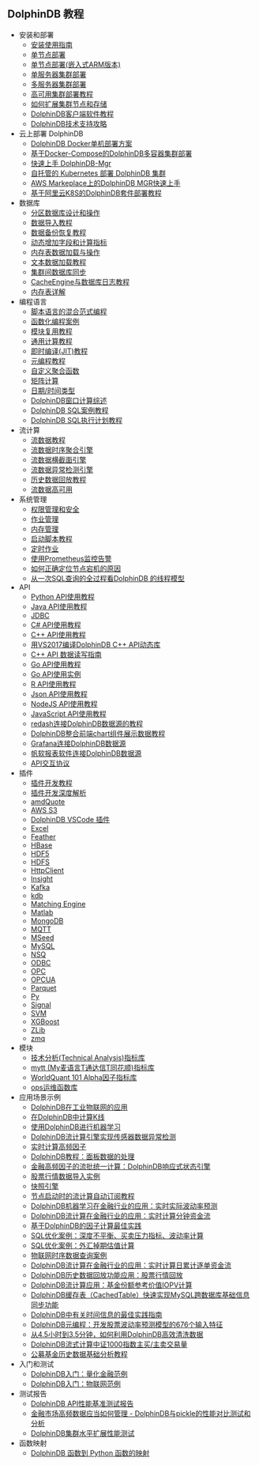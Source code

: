 ## DolphinDB 教程

- 安装和部署
    - [安装使用指南](dolphindb_user_guide.md)
    - [单节点部署](standalone_server.md)
    - [单节点部署(嵌入式ARM版本)](ARM_standalone_deploy.md)
    - [单服务器集群部署](single_machine_cluster_deploy.md)
    - [多服务器集群部署](multi_machine_cluster_deployment.md)
    - [高可用集群部署教程](ha_cluster_deployment.md)
    - [如何扩展集群节点和存储](scale_out_cluster.md)
    - [DolphinDB客户端软件教程](client_tool_tutorial.md)
    - [DolphinDB技术支持攻略](dolphindb_support.md)
- 云上部署 DolphinDB
    - [DolphinDB Docker单机部署方案](../../../dolphindb-k8s/blob/master/docker_single_deployment.md)
    - [基于Docker-Compose的DolphinDB多容器集群部署](../../../dolphindb-k8s/blob/master/docker-compose_high_cluster.md)
    - [快速上手 DolphinDB-Mgr](../../../dolphindb-k8s/blob/master/deploy_k8s_quickly.md)
    - [自托管的 Kubernetes 部署 DolphinDB 集群](../../../dolphindb-k8s/blob/master/k8s_deployment.md)
    - [AWS Markeplace上的DolphinDB MGR快速上手](../../../dolphindb-k8s/blob/master/k8s_deployment_in_AWS.md)
    - [基于阿里云K8S的DolphinDB套件部署教程](../../../dolphindb-k8s/blob/master/k8s_deployment_in_Aliyun.md)
- 数据库
    - [分区数据库设计和操作](database.md)
    - [数据导入教程](import_data.md)
    - [数据备份恢复教程](restore-backup.md)
    - [动态增加字段和计算指标](add_column.md)
    - [内存表数据加载与操作](partitioned_in_memory_table.md)
    - [文本数据加载教程](import_csv.md)
    - [集群间数据库同步](data_synchronization_between_clusters.md)
    - [CacheEngine与数据库日志教程](redoLog_cacheEngine.md)
    - [内存表详解](in_memory_table.md)
- 编程语言
    - [脚本语言的混合范式编程](hybrid_programming_paradigms.md)
    - [函数化编程案例](functional_programming_cases.md)
    - [模块复用教程](module_tutorial.md)
    - [通用计算教程](general_computing.md)
    - [即时编译(JIT)教程](jit.md)
    - [元编程教程](meta_programming.md)
    - [自定义聚合函数](udaf.md)
    - [矩阵计算](matrix.md)
    - [日期/时间类型](date_time.md)
    - [DolphinDB窗口计算综述](window_cal.md)    
    - [DolphinDB SQL案例教程](DolphinDB_SQL_Case_Tutorial.md)
    - [DolphinDB SQL执行计划教程](DolphinDB_Explain.md)
- 流计算
    - [流数据教程](streaming_tutorial.md)
    - [流数据时序聚合引擎](stream_aggregator.md)
    - [流数据横截面引擎](streaming_crossSectionalAggregator.md)
    - [流数据异常检测引擎](Anomaly_Detection_Engine.md)
    - [历史数据回放教程](historical_data_replay.md)
    - [流数据高可用](haStreamingTutorial.md)
- 系统管理
    - [权限管理和安全](ACL_and_Security.md)
    - [作业管理](job_management_tutorial.md)
    - [内存管理](memory_management.md)
    - [启动脚本教程](Startup.md)
    - [定时作业](scheduledJob.md)
    - [使用Prometheus监控告警](DolphinDB_monitor.md)
    - [如何正确定位节点宕机的原因](how_to_handle_crash.md)
    - [从一次SQL查询的全过程看DolphinDB 的线程模型](thread_model_SQL.md)
- API
    - [Python API使用教程](../../../api_python3/blob/master/README_CN.md)
    - [Java API使用教程](../../../api-java/blob/master/README_CN.md)
    <!--先隐藏，等教程更新完毕再暴露 - [Java API使用实例](../../../api-java/blob/master/example/README_CN.md) -->
    - [JDBC](../../../jdbc/blob/master/README_CN.md)
    - [C# API使用教程](../../../api-csharp/blob/master/README_CN.md)
    - [C++ API使用教程](../../../api-cplusplus/blob/master/README_CN.md)
    - [用VS2017编译DolphinDB C++ API动态库](cpp_api_vs2017_tutorial.md)
    - [C++ API 数据读写指南](c%2B%2Bapi.md)
    - [Go API使用教程](../../../api-go/blob/master/README.md)
    - [Go API使用实例](../../../api-go/blob/master/example/README_CN.md)
    - [R API使用教程](../../../api-r/blob/master/README_CN.md)
    - [Json API使用教程](../../../api-json/blob/master/README_CN.md)
    - [NodeJS API使用教程](../../../api-nodejs/blob/master/README.md)
    - [JavaScript API使用教程](../../../api-javascript/blob/master/README.md)
    - [redash连接DolphinDB数据源的教程](data_interface_for_redash.md)
    - [DolphinDB整合前端chart组件展示数据教程](web_chart_integration.md)
    - [Grafana连接DolphinDB数据源](../../../grafana-datasource/blob/master/README.zh.md)
    - [帆软报表软件连接DolphinDB数据源](FineReport_to_dolphindb.md)
    - [API交互协议](api_protocol.md)
- 插件
    - [插件开发教程](plugin_development_tutorial.md) 
    - [插件开发深度解析](plugin_advance.md)
    - [amdQuote](../../../DolphinDBPlugin/blob/release200/admQuote/README.md)
    - [AWS S3](../../../DolphinDBPlugin/blob/release200/aws/README.md)
    - [DolphinDB VSCode 插件](vscode_extension.md)
    - [Excel](../../../excel-add-in)
    - [Feather](../../../DolphinDBPlugin/blob/release200/feather/README.md)
    - [HBase](../../../DolphinDBPlugin/blob/release200/hbase/README.md)
    - [HDF5](../../../DolphinDBPlugin/blob/release200/hdf5/README_CN.md)
    - [HDFS](../../../DolphinDBPlugin/blob/release200/hdfs/README.md)
    - [HttpClient](send_messages_external_systems.md)
    - [Insight](../../../DolphinDBPlugin/blob/release200/insight/README.md)
    - [Kafka](../../../DolphinDBPlugin/blob/release200/kafka/README.md)
    - [kdb](../../../DolphinDBPlugin/blob/release200/kdb/README_CN.md)
    - [Matching Engine](../../../DolphinDBPlugin/blob/release200/MatchingEngine/README.md)
    - [Matlab](../../../DolphinDBPlugin/blob/release200/mat/README.md)
    - [MongoDB](../../../DolphinDBPlugin/blob/release200/mongodb/README.md)
    - [MQTT](../../../DolphinDBPlugin/blob/release200/mqtt/README_CN.md)
    - [MSeed](../../../DolphinDBPlugin/blob/release200/mseed/README.md)
    - [MySQL](../../../DolphinDBPlugin/blob/release200/mysql/README_CN.md)
    - [NSQ](../../../DolphinDBPlugin/blob/release200/nsq/README.md)
    - [ODBC](../../../DolphinDBPlugin/blob/release200/odbc/README.md)
    - [OPC](../../../DolphinDBPlugin/blob/release200/opc/README_CN.md)
    - [OPCUA](../../../DolphinDBPlugin/blob/release200/opcua/README_CN.md)
    - [Parquet](../../../DolphinDBPlugin/blob/release200/parquet/README_CN.md)
    - [Py](../../../DolphinDBPlugin/blob/release200/py/README.md)
    - [Signal](../../../DolphinDBPlugin/blob/release200/signal/README_CN.md)
    - [SVM](../../../DolphinDBPlugin/blob/release200/svm/README_CN.md)
    - [XGBoost](../../../DolphinDBPlugin/blob/release200/xgboost/README_CN.md)
    - [ZLib](../../../DolphinDBPlugin/blob/release200/zlib/README_CN.md)
    - [zmq](../../../DolphinDBPlugin/blob/release200/zmq/README.md)
- 模块
    - [技术分析(Technical Analysis)指标库](../../../DolphinDBModules/blob/master/ta/README_CN.md) 
    - [mytt (My麦语言T通达信T同花顺)指标库](../../../DolphinDBModules/blob/master/mytt/README.md)
    - [WorldQuant 101 Alpha因子指标库](../../../DolphinDBModules/blob/master/wq101alpha/README_CN.md)
    - [ops运维函数库](../../../DolphinDBModules/blob/master/ops/README.md)
- 应用场景示例
    - [DolphinDB在工业物联网的应用](iot_demo.md)
    - [在DolphinDB中计算K线](OHLC.md) 
    - [使用DolphinDB进行机器学习](machine_learning.md)
    - [DolphinDB流计算引擎实现传感器数据异常检测](iot_anomaly_detection.md)
    - [实时计算高频因子](hf_factor_streaming.md)
    - [DolphinDB教程：面板数据的处理](panel_data.md)
    - [金融高频因子的流批统一计算：DolphinDB响应式状态引擎](reactive_state_engine.md)
    - [股票行情数据导入实例](stockdata_csv_import_demo.md)
    - [快照引擎](snapshot_engine.md)
    - [节点启动时的流计算自动订阅教程](streaming_auto_sub.md)
    - [DolphinDB机器学习在金融行业的应用：实时实际波动率预测](machine_learning_volatility.md)
    - [DolphinDB流计算在金融行业的应用：实时计算分钟资金流](streaming_capital_flow_order_by_order.md)
    - [基于DolphinDB的因子计算最佳实践](best_practice_for_factor_calculation.md)
    - [SQL优化案例：深度不平衡、买卖压力指标、波动率计算](sql_performance_optimization_wap_di_rv.md)
    - [SQL优化案例：外汇掉期估值计算](FxSwapValuation.md)
    - [物联网时序数据查询案例](iot_query_case.md)
    - [DolphinDB流计算在金融行业的应用：实时计算日累计逐单资金流](streaming_capital_flow_daily.md)
    - [DolphinDB历史数据回放功能应用：股票行情回放](stock_market_replay.md)
    - [DolphinDB流计算应用：基金份额参考价值IOPV计算](streaming_IOPV.md)
    - [DolphinDB缓存表（CachedTable）快速实现MySQL跨数据库基础信息同步功能](cachedtable.md)
    - [DolphinDB中有关时间信息的最佳实践指南](timezone.md)
    - [DolphinDB元编程：开发股票波动率预测模型的676个输入特征](metacode_derived_features.md)
    - [从4.5小时到3.5分钟，如何利用DolphinDB高效清洗数据](data_ETL.md)
    - [DolphinDB流式计算中证1000指数主买/主卖交易量](CSI_1000.md)
    - [公募基金历史数据基础分析教程](public_fund_basic_analysis.md)
- 入门和测试
    - [DolphinDB入门：量化金融范例](quant_finance_examples.md)
    - [DolphinDB入门：物联网范例](iot_examples.md)
- 测试报告
    - [DolphinDB API性能基准测试报告](api_performance.md)
    - [金融市场高频数据应当如何管理 - DolphinDB与pickle的性能对比测试和分析](DolphinDB_pickle_comparison.md)
    - [DolphinDB集群水平扩展性能测试](Cluster_scale_out_performance_test.md)
- 函数映射
    - [DolphinDB 函数到 Python 函数的映射](function_mapping_py.md)
